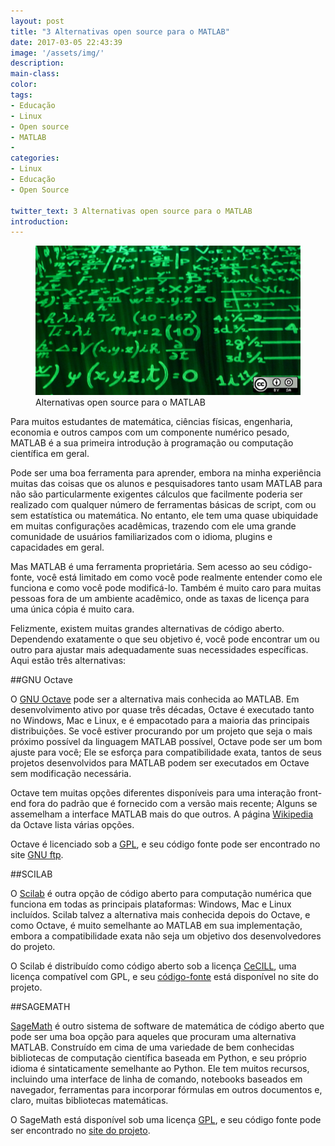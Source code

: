 ```yaml
---
layout: post
title: "3 Alternativas open source para o MATLAB"
date: 2017-03-05 22:43:39
image: '/assets/img/'
description:
main-class:
color:
tags:
- Educação
- Linux
- Open source
- MATLAB
- 
categories:
- Linux
- Educação
- Open Source

twitter_text: 3 Alternativas open source para o MATLAB
introduction:
---
```

<figure>
	<img src="/images/imagens/edu_math_formulas.png">
	<figcaption>Alternativas open source para o MATLAB</figcaption>
</figure>

Para muitos estudantes de matemática, ciências físicas, engenharia, economia e outros campos com um componente numérico pesado, MATLAB é a sua primeira introdução à programação ou computação científica em geral.

Pode ser uma boa ferramenta para aprender, embora na minha experiência muitas das coisas que os alunos e pesquisadores tanto usam MATLAB para não são particularmente exigentes cálculos que facilmente poderia ser realizado com qualquer número de ferramentas básicas de script, com ou sem estatística ou matemática. No entanto, ele tem uma quase ubiquidade em muitas configurações acadêmicas, trazendo com ele uma grande comunidade de usuários familiarizados com o idioma, plugins e capacidades em geral.

Mas MATLAB é uma ferramenta proprietária. Sem acesso ao seu código-fonte, você está limitado em como você pode realmente entender como ele funciona e como você pode modificá-lo. Também é muito caro para muitas pessoas fora de um ambiente acadêmico, onde as taxas de licença para uma única cópia é muito cara.

Felizmente, existem muitas grandes alternativas de código aberto. Dependendo exatamente o que seu objetivo é, você pode encontrar um ou outro para ajustar mais adequadamente suas necessidades específicas. Aqui estão três alternativas:

##GNU Octave

O [GNU Octave] pode ser a alternativa mais conhecida ao MATLAB. Em desenvolvimento ativo por quase três décadas, Octave é executado tanto no Windows, Mac e Linux, e é empacotado para a maioria das principais distribuições. Se você estiver procurando por um projeto que seja o mais próximo possível da linguagem MATLAB possível, Octave pode ser um bom ajuste para você; Ele se esforça para compatibilidade exata, tantos de seus projetos desenvolvidos para MATLAB podem ser executados em Octave sem modificação necessária.

Octave tem muitas opções diferentes disponíveis para uma interação front-end fora do padrão que é fornecido com a versão mais recente; Alguns se assemelham a interface MATLAB mais do que outros. A página [Wikipedia] da Octave lista várias opções.

Octave é licenciado sob a [GPL], e seu código fonte pode ser encontrado no site [GNU ftp].



##SCILAB


O [Scilab] é outra opção de código aberto para computação numérica que funciona em todas as principais plataformas: Windows, Mac e Linux incluídos. Scilab talvez a alternativa mais conhecida depois do Octave, e como Octave, é muito semelhante ao MATLAB em sua implementação, embora a compatibilidade exata não seja um objetivo dos desenvolvedores do projeto.

O Scilab é distribuído como código aberto sob a licença [CeCILL], uma licença compatível com GPL, e seu [código-fonte] está disponível no site do projeto.


##SAGEMATH

[SageMath] é outro sistema de software de matemática de código aberto que pode ser uma boa opção para aqueles que procuram uma alternativa MATLAB. Construído em cima de uma variedade de bem conhecidas bibliotecas de computação científica baseada em Python, e seu próprio idioma é sintaticamente semelhante ao Python. Ele tem muitos recursos, incluindo uma interface de linha de comando, notebooks baseados em navegador, ferramentas para incorporar fórmulas em outros documentos e, claro, muitas bibliotecas matemáticas.

O SageMath está disponível sob uma licença [GPL], e seu código fonte pode ser encontrado no [site do projeto].





[site do projeto]: http://www.sagemath.org/download-source.html
[código-fonte]: http://www.scilab.org/development/sources/previous
[CeCILL]: http://www.scilab.org/scilab/license
[Scilab]: http://www.scilab.org/
[GNU Octave]: https://www.gnu.org/software/octave/
[Wikipedia]: https://en.wikipedia.org/wiki/GNU_Octave
[GPL]: https://www.gnu.org/copyleft/gpl.html
[GNU ftp]: ftp://ftp.gnu.org/gnu/octave/
[SageMath]: http://www.sagemath.org/index.html




